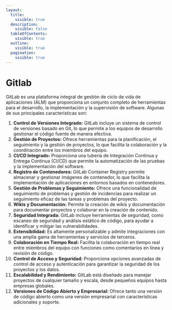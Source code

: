 ```yaml
---
layout:
  title:
    visible: true
  description:
    visible: false
  tableOfContents:
    visible: true
  outline:
    visible: true
  pagination:
    visible: true
---
```


# Gitlab

GitLab es una plataforma integral de gestión de ciclo de vida de aplicaciones (ALM) que proporciona un conjunto completo de herramientas para el desarrollo, la implementación y la supervisión de software. Algunas de sus principales características son:

1. **Control de Versiones Integrado:** GitLab incluye un sistema de control de versiones basado en Git, lo que permite a los equipos de desarrollo gestionar el código fuente de manera efectiva.
2. **Gestión de Proyectos:** Ofrece herramientas para la planificación, el seguimiento y la gestión de proyectos, lo que facilita la colaboración y la coordinación entre los miembros del equipo.
3. **CI/CD Integrado:** Proporciona una tubería de Integración Continua y Entrega Continua (CI/CD) que permite la automatización de las pruebas y la implementación del software.
4. **Registro de Contenedores:** GitLab Container Registry permite almacenar y gestionar imágenes de contenedor, lo que facilita la implementación de aplicaciones en entornos basados en contenedores.
5. **Gestión de Problemas y Seguimiento:** Ofrece una funcionalidad de seguimiento de problemas y gestión de incidencias para realizar un seguimiento eficaz de las tareas y problemas del proyecto.
6. **Wikis y Documentación:** Permite la creación de wikis y documentación para documentar proyectos y colaborar en la creación de contenido.
7. **Seguridad Integrada:** GitLab incluye herramientas de seguridad, como escaneo de seguridad y análisis estático de código, para ayudar a identificar y mitigar las vulnerabilidades.
8. **Extensibilidad:** Es altamente personalizable y admite integraciones con una amplia gama de herramientas y servicios de terceros.
9. **Colaboración en Tiempo Real:** Facilita la colaboración en tiempo real entre miembros del equipo con funciones como comentarios en línea y revisión de código.
10. **Control de Acceso y Seguridad:** Proporciona opciones avanzadas de control de acceso y autenticación para garantizar la seguridad de los proyectos y los datos.
11. **Escalabilidad y Rendimiento:** GitLab está diseñado para manejar proyectos de cualquier tamaño y escala, desde pequeños equipos hasta empresas globales.
12. **Versiones de Código Abierto y Empresarial:** Ofrece tanto una versión de código abierto como una versión empresarial con características adicionales y soporte.

